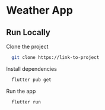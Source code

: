 
# Weather App

## Run Locally

Clone the project

```bash
  git clone https://link-to-project
```

Install dependencies

```bash
  flutter pub get
```

Run the app

```bash
  flutter run
```

